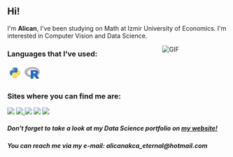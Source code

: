 
## Hi!  
I'm **Alican**, I've been studying on Math at Izmir University of Economics. I'm interested in Computer Vision and Data Science. <br>

<img align="right" alt="GIF" src="https://media0.giphy.com/media/tZncbjethtpx4gBzZN/giphy.gif?cid=790b76112c809f64bea9b1ff4e8025ad754b8158d9ac64c0&rid=giphy.gif&ct=g" width="150" height="150"/>

### Languages that I've used:
<code><img height="35" src="https://raw.githubusercontent.com/github/explore/80688e429a7d4ef2fca1e82350fe8e3517d3494d/topics/python/python.png"></code>
<code><img height="35" src="https://raw.githubusercontent.com/github/explore/80688e429a7d4ef2fca1e82350fe8e3517d3494d/topics/r/r.png"></code>

### Sites where you can find me are:
<p>
 <a href="https://www.twitter.com/alicanakca_"><img height="30" src="https://iconsplace.com/wp-content/uploads/_icons/ffffff/256/png/twitter-icon-18-256.png"></a>
<a href="https://www.instagram.com/alicanakca_"><img height="30" src="https://cdn.iconscout.com/icon/free/png-256/instagram-1865894-1581910.png">
<a href="https://www.alicanakca.medium.com"><img height="30" src="https://play-lh.googleusercontent.com/hB9t3Z-mi284_49HA3nAuhO-W5Cyhje7r2P9McdgORoVCd-0SV54c12NMQWLHnqALw"></a>
<a href="https://hashnode.com/@alican_eth"><img height="30" src="https://cdn.hashnode.com/res/hashnode/image/upload/v1611902473383/CDyAuTy75.png?auto=compress"></a>
<a href="https://www.kaggle.com/alican.eth"><img height="30" src="https://cdn.freelogovectors.net/wp-content/uploads/2018/06/kaggle-logo.png">
</a>
</p>
  
##### Don't forget to take a look at my Data Science portfolio on <a href="https://alicanakca.space">my website!</a>
##### You can reach me via my e-mail: __alicanakca_eternal@hotmail.com__
